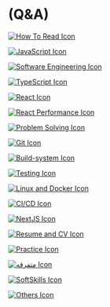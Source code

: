 # (Q&A)

[![How To Read Icon](https://cdn.jsdelivr.net/npm/@fortawesome/fontawesome-free/svgs/brands/github.svg=20*20)](https://www.notion.so/How-To-Read-11ce27210518804298c7fdc37aa97fdc?pvs=21)

[![JavaScript Icon](https://cdn.jsdelivr.net/npm/@fortawesome/fontawesome-free/svgs/brands/js.svg)](https://www.notion.so/JavaScript-10fe27210518806985d7d249e6a2b3c7?pvs=21)

[![Software Engineering Icon](https://cdn.jsdelivr.net/npm/@fortawesome/fontawesome-free/svgs/solid/cogs.svg)](https://www.notion.so/Software-Engineering-115e272105188038a51bf4a8a072025d?pvs=21)

[![TypeScript Icon](https://cdn.jsdelivr.net/npm/@fortawesome/fontawesome-free/svgs/brands/ts.svg)](https://www.notion.so/TypeScript-10fe2721051880a1a6e4d0ccd9607639?pvs=21)

[![React Icon](https://cdn.jsdelivr.net/npm/@fortawesome/fontawesome-free/svgs/brands/react.svg)](https://www.notion.so/React-114e27210518800a8fcafd0bb239d66e?pvs=21)

[![React Performance Icon](https://cdn.jsdelivr.net/npm/@fortawesome/fontawesome-free/svgs/brands/react.svg)](https://www.notion.so/React-Porformance-10fe272105188068849adb8e27fd01c8?pvs=21)

[![Problem Solving Icon](https://cdn.jsdelivr.net/npm/@fortawesome/fontawesome-free/svgs/solid/lightbulb.svg)](https://www.notion.so/Problem-Solving-10fe272105188052bda0c807947cd96e?pvs=21)

[![Git Icon](https://cdn.jsdelivr.net/npm/@fortawesome/fontawesome-free/svgs/brands/git-square.svg)](https://www.notion.so/Git-10fe2721051880c79877e04132eae02a?pvs=21)

[![Build-system Icon](https://cdn.jsdelivr.net/npm/@fortawesome/fontawesome-free/svgs/solid/cogs.svg)](https://www.notion.so/Build-system-10fe27210518805aa149c442bb699d13?pvs=21)

[![Testing Icon](https://cdn.jsdelivr.net/npm/@fortawesome/fontawesome-free/svgs/solid/flask.svg)](https://www.notion.so/Testing-10fe27210518803582f7e21b9dca56c1?pvs=21)

[![Linux and Docker Icon](https://cdn.jsdelivr.net/npm/@fortawesome/fontawesome-free/svgs/brands/docker.svg)](https://www.notion.so/Linux-Docker-10fe2721051880caa848e4e97ff7e65d?pvs=21)

[![CI/CD Icon](https://cdn.jsdelivr.net/npm/@fortawesome/fontawesome-free/svgs/brands/gitlab.svg)](https://www.notion.so/CI-CD-10fe2721051880cdae0fec8a6383397c?pvs=21)

[![NextJS Icon](https://cdn.jsdelivr.net/npm/@fortawesome/fontawesome-free/svgs/brands/next.js.svg)](https://www.notion.so/NextJS-10fe2721051880c685c1fcac83f084f5?pvs=21)

[![Resume and CV Icon](https://cdn.jsdelivr.net/npm/@fortawesome/fontawesome-free/svgs/solid/file-alt.svg)](https://www.notion.so/Resume-and-CV-114e27210518802e8861c4b0f4b599ab?pvs=21)

[![Practice Icon](https://cdn.jsdelivr.net/npm/@fortawesome/fontawesome-free/svgs/solid/chalkboard-teacher.svg)](https://www.notion.so/Practice-114e272105188039bda3d6194bf03255?pvs=21)

[![متفرقه Icon](https://cdn.jsdelivr.net/npm/@fortawesome/fontawesome-free/svgs/brands/telegram.svg)](https://www.notion.so/10fe272105188049b90dd30b9a4b89d7?pvs=21)

[![SoftSkills Icon](https://cdn.jsdelivr.net/npm/@fortawesome/fontawesome-free/svgs/solid/user-friends.svg)](https://www.notion.so/SoftSkills-115e2721051880dfa368ffda88bb07a8?pvs=21)

[![Others Icon](https://cdn.jsdelivr.net/npm/@fortawesome/fontawesome-free/svgs/solid/question-circle.svg)](https://www.notion.so/others-115e2721051880f1aca8d9bcc72da79e?pvs=21)

